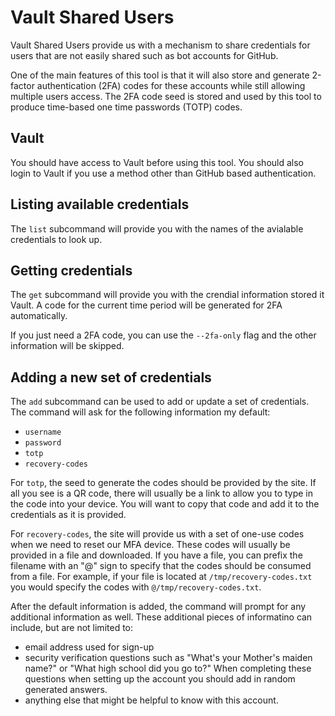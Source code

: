 # Vault Shared Users

Vault Shared Users provide us with a mechanism to share credentials for users that are not easily shared such as bot accounts for GitHub.

One of the main features of this tool is that it will also store and generate 2-factor authentication (2FA) codes for these accounts while still allowing multiple users access. The 2FA code seed is stored and used by this tool to produce time-based one time passwords (TOTP) codes.

## Vault

You should have access to Vault before using this tool. You should also login to Vault if you use a method other than GitHub based authentication.

## Listing available credentials

The `list` subcommand will provide you with the names of the avialable credentials to look up.

## Getting credentials

The `get` subcommand will provide you with the crendial information stored it Vault. A code for the current time period will be generated for 2FA automatically.

If you just need a 2FA code, you can use the `--2fa-only` flag and the other information will be skipped.

## Adding a new set of credentials

The `add` subcommand can be used to add or update a set of credentials. The command will ask for the following information my default:

* `username`
* `password`
* `totp`
* `recovery-codes`

For `totp`, the seed to generate the codes should be provided by the site. If all you see is a QR code, there will usually be a link to allow you to type in the code into your device. You will want to copy that code and add it to the credentials as it is provided.

For `recovery-codes`, the site will provide us with a set of one-use codes when we need to reset our MFA device. These codes will usually be provided in a file and downloaded. If you have a file, you can prefix the filename with an "@" sign to specify that the codes should be consumed from a file. For example, if your file is located at `/tmp/recovery-codes.txt` you would specify the codes with `@/tmp/recovery-codes.txt`.

After the default information is added, the command will prompt for any additional information as well. These additional pieces of informatino can include, but are not limited to:

* email address used for sign-up
* security verification questions such as "What's your Mother's maiden name?" or "What high school did you go to?" When completing these questions when setting up the account you should add in random generated answers.
* anything else that might be helpful to know with this account.
